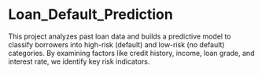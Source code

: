 # Loan_Default_Prediction
This project analyzes past loan data and builds a predictive model to classify borrowers into high-risk (default) and low-risk (no default) categories. By examining factors like credit history, income, loan grade, and interest rate, we identify key risk indicators.
